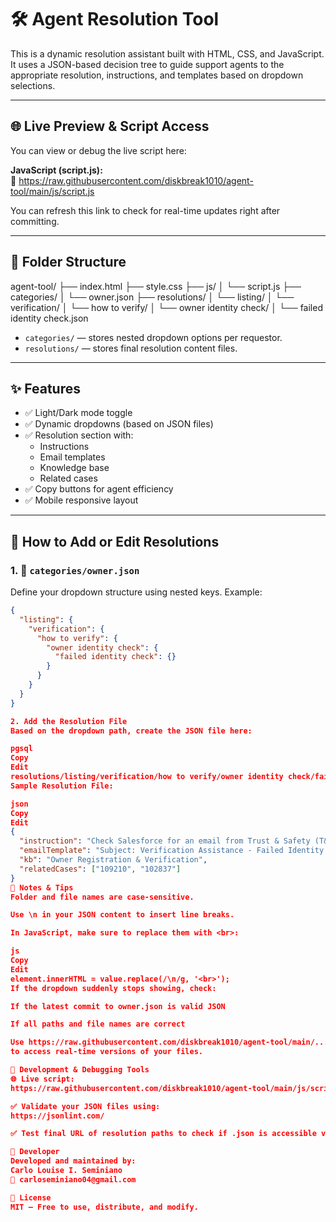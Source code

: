 # 🛠 Agent Resolution Tool

This is a dynamic resolution assistant built with HTML, CSS, and JavaScript. It uses a JSON-based decision tree to guide support agents to the appropriate resolution, instructions, and templates based on dropdown selections.

---

## 🌐 Live Preview & Script Access

You can view or debug the live script here:

**JavaScript (script.js):**  
📎 https://raw.githubusercontent.com/diskbreak1010/agent-tool/main/js/script.js

You can refresh this link to check for real-time updates right after committing.

---

## 📁 Folder Structure

agent-tool/
├── index.html
├── style.css
├── js/
│ └── script.js
├── categories/
│ └── owner.json
├── resolutions/
│ └── listing/
│ └── verification/
│ └── how to verify/
│ └── owner identity check/
│ └── failed identity check.json


- `categories/` — stores nested dropdown options per requestor.
- `resolutions/` — stores final resolution content files.

---

## ✨ Features

- ✅ Light/Dark mode toggle
- ✅ Dynamic dropdowns (based on JSON files)
- ✅ Resolution section with:
  - Instructions
  - Email templates
  - Knowledge base
  - Related cases
- ✅ Copy buttons for agent efficiency
- ✅ Mobile responsive layout

---

## 🧪 How to Add or Edit Resolutions

### 1. 📂 `categories/owner.json`

Define your dropdown structure using nested keys. Example:

```json
{
  "listing": {
    "verification": {
      "how to verify": {
        "owner identity check": {
          "failed identity check": {}
        }
      }
    }
  }
}

2. Add the Resolution File
Based on the dropdown path, create the JSON file here:

pgsql
Copy
Edit
resolutions/listing/verification/how to verify/owner identity check/failed identity check.json
Sample Resolution File:

json
Copy
Edit
{
  "instruction": "Check Salesforce for an email from Trust & Safety (T&S) with the subject line 'Failed Identity-check'.\n\nIf an email is found:\n\n- Inform the user that they have received a message from the T&S team.\n- Advise them to check their inbox and follow the instructions provided in the email.\n\nIf no email is found:\n\n- Escalate the case to the Trust & Safety (T&S) team for further handling.",
  "emailTemplate": "Subject: Verification Assistance - Failed Identity Check\n\nHi,\n\nThank you for contacting Tripadvisor. We understand you're having difficulty completing the verification process for your listing.\n\nPlease check your inbox for an email with the subject line 'Failed Identity-check'. This message comes from our Trust & Safety team and contains the necessary steps to complete your verification.\n\nKindly follow the instructions outlined in that email.\n\nIf you cannot locate the message or require further assistance, feel free to reply to this message.\n\nThank you for your understanding.\n\nBest regards,\nTripadvisor Support",
  "kb": "Owner Registration & Verification",
  "relatedCases": ["109210", "102837"]
}
🧠 Notes & Tips
Folder and file names are case-sensitive.

Use \n in your JSON content to insert line breaks.

In JavaScript, make sure to replace them with <br>:

js
Copy
Edit
element.innerHTML = value.replace(/\n/g, '<br>');
If the dropdown suddenly stops showing, check:

If the latest commit to owner.json is valid JSON

If all paths and file names are correct

Use https://raw.githubusercontent.com/diskbreak1010/agent-tool/main/...
to access real-time versions of your files.

🧰 Development & Debugging Tools
🌐 Live script:
https://raw.githubusercontent.com/diskbreak1010/agent-tool/main/js/script.js

✅ Validate your JSON files using:
https://jsonlint.com/

✅ Test final URL of resolution paths to check if .json is accessible via browser.

🤝 Developer
Developed and maintained by:
Carlo Louise I. Seminiano
📧 carloseminiano04@gmail.com

📜 License
MIT — Free to use, distribute, and modify.
